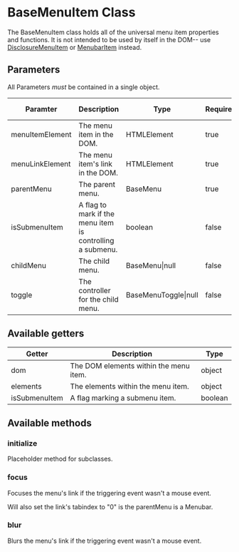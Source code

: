 # BaseMenuItem Class

The BaseMenuItem class holds all of the universal menu item properties and functions. It is not intended to be used by itself in the DOM-- use [DisclosureMenuItem](disclosureMenuItem.md) or [MenubarItem](menubarItem.md) instead.

## Parameters

All Parameters _must_ be contained in a single object.

| Paramter | Description | Type | Required | Default Value |
| --- | --- | --- | --- | --- |
| menuItemElement | The menu item in the DOM. | HTMLElement | true | `undefined` |
| menuLinkElement | The menu item's link in the DOM. | HTMLElement | true | `undefined` |
| parentMenu | The parent menu. | BaseMenu | true | `undefined` |
| isSubmenuItem | A flag to mark if the menu item is controlling a submenu. | boolean | false | `false` |
| childMenu | The child menu. | BaseMenu\|null | false | `null` |
| toggle | The controller for the child menu. | BaseMenuToggle\|null | false | `null` |

## Available getters

| Getter |  Description | Type |
| --- | --- | --- |
| dom | The DOM elements within the menu item. | object |
| elements | The elements within the menu item. | object |
| isSubmenuItem | A flag marking a submenu item. | boolean |

## Available methods

### initialize

Placeholder method for subclasses.

### focus

Focuses the menu's link if the triggering event wasn't a mouse event.

Will also set the link's tabindex to "0" is the parentMenu is a Menubar.

### blur

Blurs the menu's link if the triggering event wasn't a mouse event.
